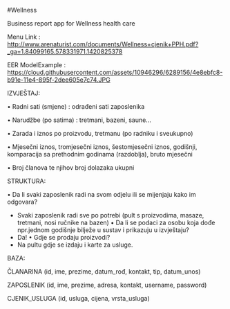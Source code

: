 #Wellness



Business report app for Wellness health care



Menu Link : http://www.arenaturist.com/documents/Wellness+cjenik+PPH.pdf?_ga=1.84099165.578331971.1420825378

EER ModelExample : https://cloud.githubusercontent.com/assets/10946296/6289156/4e8ebfc8-b91e-11e4-895f-2dee605e7c74.JPG




IZVJEŠTAJ: 

• Radni sati (smjene) : odrađeni sati zaposlenika 

• Narudžbe (po satima) : tretmani, bazeni, saune... 

• Zarada i iznos po proizvodu, tretmanu (po radniku i sveukupno) 

• Mjesečni iznos, tromjesečni iznos, šestomjesečni iznos, godišnji, komparacija sa prethodnim godinama (razdoblja), bruto mjesečni 

• Broj članova te njihov broj dolazaka ukupni


STRUKTURA: 


• Da li svaki zaposlenik radi na svom odjelu ili se mijenjaju kako im odgovara? 
- Svaki zaposlenik radi sve po potrebi (pult s proizvodima, masaze, tretmani, nosi ručnike na bazen) 
• Da li se podaci za osobu koja dođe npr.jednom godišnje bilježe u sustav i prikazuju u izvještaju? 
- Da! 
• Gdje se prodaju proizvodi?
- Na pultu gdje se izdaju i karte za usluge.


BAZA:


ČLANARINA (id, ime, prezime, datum_rođ, kontakt, tip, datum_unos)

ZAPOSLENIK (id, ime, prezime, adresa, kontakt, username, password)

CJENIK_USLUGA (id, usluga, cijena, vrsta_usluga)

